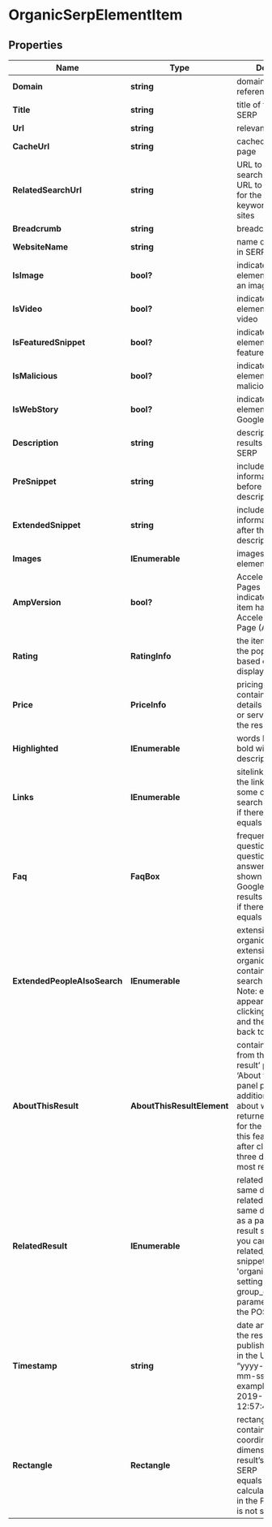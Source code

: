 # OrganicSerpElementItem


## Properties

| Name | Type | Description | Notes |
|------------ | ------------- | ------------- | -------------|
**Domain** | **string** | domain name of the reference |[optional]|
**Title** | **string** | title of the result in SERP |[optional]|
**Url** | **string** | relevant URL in SERP |[optional]|
**CacheUrl** | **string** | cached version of the page |[optional]|
**RelatedSearchUrl** | **string** | URL to a similar search<br>URL to a new search for the same keyword(s) on related sites |[optional]|
**Breadcrumb** | **string** | breadcrumb in SERP |[optional]|
**WebsiteName** | **string** | name of the website in SERP |[optional]|
**IsImage** | **bool?** | indicates whether the element contains an image |[optional]|
**IsVideo** | **bool?** | indicates whether the element contains a video |[optional]|
**IsFeaturedSnippet** | **bool?** | indicates whether the element is a featured_snippet |[optional]|
**IsMalicious** | **bool?** | indicates whether the element is marked as malicious |[optional]|
**IsWebStory** | **bool?** | indicates whether the element is marked as Google web story |[optional]|
**Description** | **string** | description of the results element in SERP |[optional]|
**PreSnippet** | **string** | includes additional information appended before the result description in SERP |[optional]|
**ExtendedSnippet** | **string** | includes additional information appended after the result description in SERP |[optional]|
**Images** | **IEnumerable<ImagesElement>** | images of the element |[optional]|
**AmpVersion** | **bool?** | Accelerated Mobile Pages<br>indicates whether an item has the Accelerated Mobile Page (AMP) version |[optional]|
**Rating** | **RatingInfo** | the item’s rating <br>the popularity rate based on reviews and displayed in SERP |[optional]|
**Price** | **PriceInfo** | pricing details<br>contains the pricing details of the product or service featured in the result |[optional]|
**Highlighted** | **IEnumerable<string>** | words highlighted in bold within the results description |[optional]|
**Links** | **IEnumerable<LinkElement>** | sitelinks<br>the links shown below some of Google’s search results<br>if there are none, equals null |[optional]|
**Faq** | **FaqBox** | frequently asked questions<br>questions and answers extension shown below some of Google’s search results<br>if there are none, equals null |[optional]|
**ExtendedPeopleAlsoSearch** | **IEnumerable<string>** | extension of the organic element<br>extension of the organic result containing related search queries<br>Note: extension appears in SERP upon clicking on the result and then bouncing back to search results |[optional]|
**AboutThisResult** | **AboutThisResultElement** | contains information from the ‘About this result’ panel<br>‘About this result’ panel provides additional context about why Google returned this result for the given query;<br>this feature appears after clicking on the three dots next to most results |[optional]|
**RelatedResult** | **IEnumerable<RelatedResult>** | related result from the same domain<br>related result from the same domain appears as a part of the main result snippet;<br>you can derive the related_result snippets as 'type': 'organic' results by setting the group_organic_results parameter to false in the POST request |[optional]|
**Timestamp** | **string** | date and time when the result was published<br>in the UTC format: “yyyy-mm-dd hh-mm-ss +00:00”<br>example:<br>2019-11-15 12:57:46 +00:00 |[optional]|
**Rectangle** | **Rectangle** | rectangle parameters<br>contains cartesian coordinates and pixel dimensions of the result’s snippet in SERP<br>equals null if calculate_rectangles in the POST request is not set to true |[optional]|